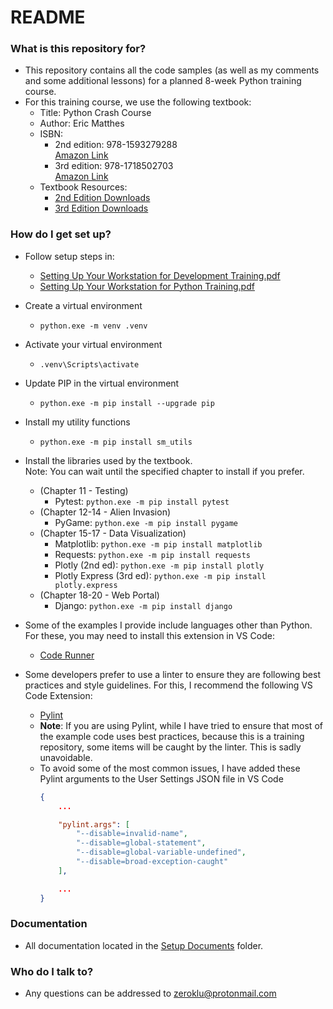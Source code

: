 # README #

### What is this repository for? ###

* This repository contains all the code samples (as well as my comments and 
  some additional lessons) for a planned 8-week Python training course.
* For this training course, we use the following textbook:
    * Title: Python Crash Course
    * Author: Eric Matthes
    * ISBN:
        * 2nd edition: 978-1593279288<br>[Amazon Link](https://www.amazon.com/Python-Crash-Course-Eric-Matthes/dp/1718502702)
        * 3rd edition: 978-1718502703<br>[Amazon Link](https://www.amazon.com/Python-Crash-Course-2nd-Edition/dp/1593279280)
    * Textbook Resources:
        * [2nd Edition Downloads](https://github.com/ehmatthes/pcc_2e/zipball/master/)
        * [3rd Edition Downloads](https://github.com/ehmatthes/pcc_3e/archive/refs/heads/main.zip)

### How do I get set up? ###

* Follow setup steps in:
    * [Setting Up Your Workstation for Development Training.pdf](./00%20-%20Resources/Setup%20Documents/01%20Setting%20Up%20Your%20Workstation%20for%20Development%20Training.pdf)
    * [Setting Up Your Workstation for Python Training.pdf](./00%20-%20Resources/Setup%20Documents/02%20Setting%20Up%20Your%20Workstation%20for%20Python%20Training.pdf)

* Create a virtual environment
    * ```python.exe -m venv .venv``` 
* Activate your virtual environment
    * ```.venv\Scripts\activate```
* Update PIP in the virtual environment
    * ```python.exe -m pip install --upgrade pip```
* Install my utility functions
    * ```python.exe -m pip install sm_utils```
* Install the libraries used by the textbook.<br>Note: You can wait until the specified chapter to install if you prefer.
    * (Chapter 11 - Testing)
        * Pytest: ```python.exe -m pip install pytest```
    * (Chapter 12-14 - Alien Invasion)
        * PyGame: ```python.exe -m pip install pygame```
    * (Chapter 15-17 - Data Visualization)
        * Matplotlib: ```python.exe -m pip install matplotlib```
        * Requests: ```python.exe -m pip install requests```
        * Plotly (2nd ed): ```python.exe -m pip install plotly```
        * Plotly Express (3rd ed): ```python.exe -m pip install plotly.express```
    * (Chapter 18-20 - Web Portal)
        * Django: ```python.exe -m pip install django```
* Some of the examples I provide include languages other than Python.  
  For these, you may need to install this extension in VS Code:
    * [Code Runner](https://marketplace.visualstudio.com/items?itemName=formulahendry.code-runner)
* Some developers prefer to use a linter to ensure they are following
  best practices and style guidelines. For this, I recommend the
  following VS Code Extension:
    * [Pylint](https://marketplace.visualstudio.com/items?itemName=ms-python.pylint)
    * **Note**: If you are using Pylint, while I have tried to ensure that
      most of the example code uses best practices, because this is a
      training repository, some items will be caught by the linter. This
      is sadly unavoidable.
    * To avoid some of the most common issues, I have added these Pylint
      arguments to the User Settings JSON file in VS Code
      ```json
      {
          ...

          "pylint.args": [
              "--disable=invalid-name",
              "--disable=global-statement",
              "--disable=global-variable-undefined",
              "--disable=broad-exception-caught"
          ],

          ...
      }
      ```

### Documentation ###

* All documentation located in the [Setup Documents](./00%20-%20Resources/Setup%20Documents/) folder.

### Who do I talk to? ###

* Any questions can be addressed to [zeroklu@protonmail.com](mailto:zeroklu@protonmail.com?subject=Python%20Training%20Repository%20Feedback)
